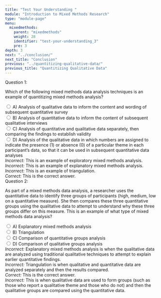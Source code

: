 ```yaml
---
title: "Test Your Understanding "
module: "Introduction to Mixed Methods Research"
type: "module-page"
menu:
  mixedmethods:
    parent: "mixedmethods"
    weight: 28
    identifier: "test-your-understanding_3"
    pre: 3
depth: 3
next: "../conclusion/"
next_title: "Conclusion"
previous: "../quantitizing-qualitative-data/"
previous_title: "Quantitizing Qualitative Data"
---
```


<div class="itemfeedback">

<div class="cases">
<div class="casetitle">
    Question 1:
</div><!-- /.casetitle -->
<div class="casecontent">
<div class="casequestion">
<p class="answer-value">
Which of the following mixed methods data analysis techniques is an example of quantitizing mixed methods analysis?
</p>
<div class="answer-value md-radio">
<input name="question01" id="question01a" data-answer="#answer01a" type="radio" value="A">
<label for="question01a">A)
Analysis of qualitative data to inform the content and wording of subsequent quantitative survey
</label>
</div>
<div class="answer-value md-radio">
<input name="question01" id="question01b" data-answer="#answer01b" type="radio" value="B">
<label for="question01b">B)
Analysis of quantitative data to inform the content of subsequent qualitative interviews
</label>
</div>
<div class="answer-value md-radio">
<input name="question01" id="question01c" data-answer="#answer01c" type="radio" value="C">
<label for="question01c">C)
Analysis of quantitative and qualitative data separately, then comparing the findings to establish validity
</label>
</div>
<div class="answer-value md-radio">
<input name="question01" id="question01d" data-answer="#answer01d" type="radio" value="D">
<label for="question01d">D)
Analysis of the qualitative data in which numbers are assigned to indicate the presence (1) or absence (0) of a particular theme in each participant’s data, so that it can be used in subsequent quantitative data analyses
</label>
</div>
</div><!-- /.casequestion -->
<div class="casesanswerdisplay">
<div class="answer-container item-feedback" id="answer01a">
<i>Incorrect:</i> This is an example of exploratory mixed methods analysis.
</div>
<div class="answer-container item-feedback" id="answer01b">
<i>Incorrect:</i> This is an example of explanatory mixed methods analysis.
</div>
<div class="answer-container item-feedback" id="answer01c">
<i>Incorrect:</i> This is an example of triangulation.
</div>
<div class="answer-container item-feedback" id="answer01d">
<i>Correct:</i> This is the correct answer.
</div>
</div>
</div><!-- /.casecontent -->
</div><!-- /.cases -->


<div class="cases">
<div class="casetitle">
    Question 2:
</div><!-- /.casetitle -->
<div class="casecontent">
<div class="casequestion">
<p class="answer-value">
As part of a mixed methods data analysis, a researcher uses the quantitative data to identify three groups of participants (high, medium, low on a quantitative measure).  She then compares these three quantitative groups using the qualitative data to attempt to understand why these three groups differ on this measure.  This is an example of what type of mixed methods data analysis?
</p>

<div class="answer-value md-radio">
<input name="question02" id="question02a" data-answer="#answer02a" type="radio" value="A">
<label for="question02a">A)
Explanatory mixed methods analysis
</label>
</div>
<div class="answer-value md-radio">
<input name="question02" id="question02b" data-answer="#answer02b" type="radio" value="B">
<label for="question02b">B)
Triangulation
</label>
</div>
<div class="answer-value md-radio">
<input name="question02" id="question02c" data-answer="#answer02c" type="radio" value="C">
<label for="question02c">C)
Comparison of quantitative groups analysis
</label>
</div>
<div class="answer-value md-radio">
<input name="question02" id="question02d" data-answer="#answer02d" type="radio" value="D">
<label for="question02d">D)
Comparison of qualitative groups analysis
</label>
</div>
</div><!-- /.casequestion -->
<div class="casesanswerdisplay">
<div class="answer-container item-feedback" id="answer02a">
<i>Incorrect:</i> Explanatory mixed methods analysis is when the qualitative data are analyzed using traditional qualitative techniques to attempt to explain earlier quantitative findings.
</div>
<div class="answer-container item-feedback" id="answer02b">
<i>Incorrect:</i> Triangulation is when qualitative and quantitative data are analyzed separately and then the results compared.
</div>
<div class="answer-container item-feedback" id="answer02c">
<i>Correct:</i> This is the correct answer.
</div>
<div class="answer-container item-feedback" id="answer02d">
<i>Incorrect:</i> This is when qualitative data are used to form groups (such as those who report a qualitative theme and those who do not) and then the qualitative groups are compared using the quantitative data.
</div>
</div>
</div><!-- /.casecontent -->
</div><!-- /.cases -->

</div>
